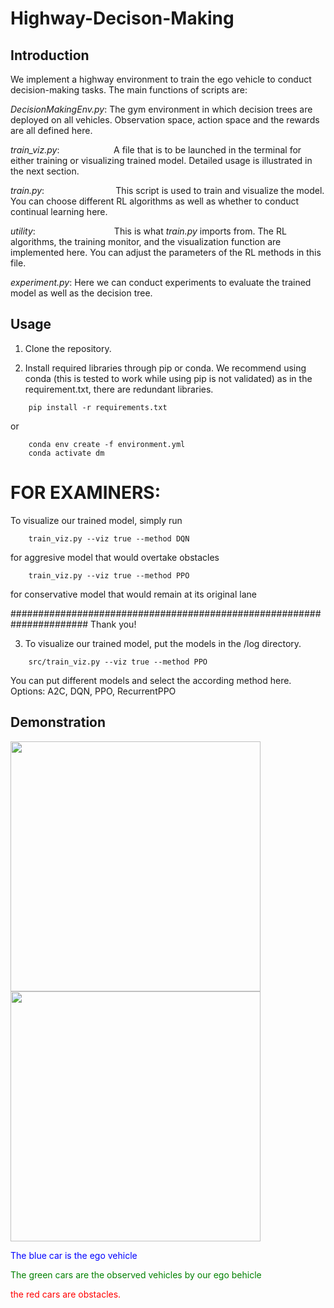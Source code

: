 # Highway-Decison-Making

## Introduction
We implement a highway environment to train the ego vehicle to conduct decision-making tasks. The main functions of scripts are:

*DecisionMakingEnv.py*: The gym environment in which decision trees are deployed on all vehicles. Observation space, action space and the rewards are all defined here.

*train_viz.py*: &nbsp;&nbsp;&nbsp;&nbsp;&nbsp;&nbsp;&nbsp;&nbsp;&nbsp;&nbsp;&nbsp;&nbsp;&nbsp;&nbsp;&nbsp;&nbsp;&nbsp;&nbsp;&nbsp;&nbsp;&nbsp;A file that is to be launched in the terminal for either training or visualizing trained model. Detailed usage is illustrated in the next section.

*train.py*:&nbsp;&nbsp;&nbsp;&nbsp;&nbsp;&nbsp;&nbsp;&nbsp;&nbsp;&nbsp;&nbsp;&nbsp;&nbsp;&nbsp;&nbsp;&nbsp;&nbsp;&nbsp;&nbsp;&nbsp;&nbsp;&nbsp;&nbsp;&nbsp;&nbsp;&nbsp;&nbsp;&nbsp; This script is used to train and visualize the model. You can choose different RL algorithms as well as whether to conduct continual learning here.

*utility*:&nbsp;&nbsp;&nbsp;&nbsp;&nbsp;&nbsp;&nbsp;&nbsp;&nbsp;&nbsp;&nbsp;&nbsp;&nbsp;&nbsp;&nbsp;&nbsp;&nbsp;&nbsp;&nbsp;&nbsp;&nbsp;&nbsp;&nbsp;&nbsp;&nbsp;&nbsp;&nbsp;&nbsp;&nbsp;&nbsp;&nbsp; This is what *train.py* imports from. The RL algorithms, the training monitor, and the visualization function are implemented here. You can adjust the parameters of the RL methods in this file. 

*experiment.py*: Here we can conduct experiments to evaluate the trained model as well as the decision tree. 

## Usage
1. Clone the repository.

2. Install required libraries through pip or conda. We recommend using conda (this is tested to work while using pip is not validated) as in the requirement.txt, there are redundant libraries.
```terminal
    pip install -r requirements.txt
```
or
```terminal
    conda env create -f environment.yml
    conda activate dm
```

# FOR EXAMINERS:
To visualize our trained model, simply run 
```terminal
    train_viz.py --viz true --method DQN 
``` 
for aggresive model that would overtake obstacles
```terminal
    train_viz.py --viz true --method PPO 
``` 
for conservative model that would remain at its original lane

###################################################################### Thank you!

3. To visualize our trained model, put the models in the /log directory.
```terminal
    src/train_viz.py --viz true --method PPO
```
You can put different models and select the according method here. Options: A2C, DQN, PPO, RecurrentPPO

## Demonstration
<img src="Examples/vkeeping.gif" width="400"/>

<img src="Examples/overtake.gif" width="400"/>

<font color='blue'>The blue car is the ego vehicle</font>

<font color='green'>The green cars are the observed vehicles by our ego behicle</font>

<font color='red'>the red cars are obstacles.</font>